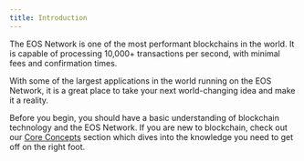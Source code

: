```yaml
---
title: Introduction
--- 
```


The EOS Network is one of the most performant blockchains in the world.
It is capable of processing 10,000+ transactions per second, with minimal fees and confirmation times. 

With some of the largest applications in the world running on the EOS Network, 
it is a great place to take your next world-changing idea and make it a reality.

Before you begin, you should have a basic understanding of blockchain technology and the EOS Network.
If you are new to blockchain, check out our [Core Concepts](/docs/02_core-concepts/10_blockchain-basics/10_decentralization.md) section
which dives into the knowledge you need to get off on the right foot.
